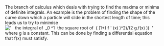 The branch of calculus which deals with trying to find the maxima or
minima of definite integrals. An example is the problem of finding the
shape of the curve down which a particle will slide in the shortest
length of time; this leads us to try to minimise
!['   the integral of  \_0 \^1  the square root of  ( (1+( f ' (x)
)\^2)/(2 g.f(x) ))  '](../dictionary/equation_images/3240.1..png) where
g is a constant. This can be done by finding a differential equation
that f(x) must satisfy.
